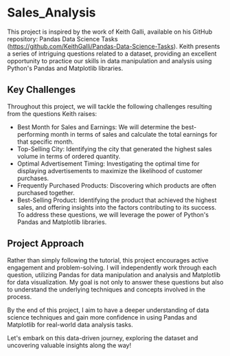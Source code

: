 # Sales_Analysis
This project is inspired by the work of Keith Galli, available on his GitHub repository: Pandas Data Science Tasks (https://github.com/KeithGalli/Pandas-Data-Science-Tasks). Keith presents a series of intriguing questions related to a dataset, providing an excellent opportunity to practice our skills in data manipulation and analysis using Python's Pandas and Matplotlib libraries.

## Key Challenges
Throughout this project, we will tackle the following challenges resulting from the questions Keith raises:

- Best Month for Sales and Earnings: We will determine the best-performing month in terms of sales and calculate the total earnings for that specific month.
- Top-Selling City: Identifying the city that generated the highest sales volume in terms of ordered quantity.
- Optimal Advertisement Timing: Investigating the optimal time for displaying advertisements to maximize the likelihood of customer purchases.
- Frequently Purchased Products: Discovering which products are often purchased together.
- Best-Selling Product: Identifying the product that achieved the highest sales, and offering insights into the factors contributing to its success.
To address these questions, we will leverage the power of Python's Pandas and Matplotlib libraries.

## Project Approach
Rather than simply following the tutorial, this project encourages active engagement and problem-solving. I will independently work through each question, utilizing Pandas for data manipulation and analysis and Matplotlib for data visualization. My goal is not only to answer these questions but also to understand the underlying techniques and concepts involved in the process.

By the end of this project, I aim to have a deeper understanding of data science techniques and gain more confidence in using Pandas and Matplotlib for real-world data analysis tasks.

Let's embark on this data-driven journey, exploring the dataset and uncovering valuable insights along the way!
